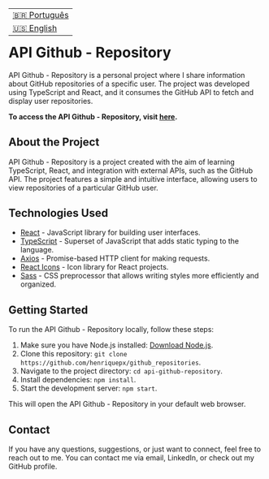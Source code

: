 <table align="right">
  <tr>
    <td>
      <a href="readme-pt.md">🇧🇷 Português</a>
    </td>
  </tr>
  <tr>
    <td>
      <a href="README.md">🇺🇸 English</a>
    </td>
  </tr>
</table>

<br>

# API Github - Repository

API Github - Repository is a personal project where I share information about GitHub repositories of a specific user. The project was developed using TypeScript and React, and it consumes the GitHub API to fetch and display user repositories.

**To access the API Github - Repository, visit [here](https://githubapi-repositories.vercel.app/).**

## About the Project

API Github - Repository is a project created with the aim of learning TypeScript, React, and integration with external APIs, such as the GitHub API. The project features a simple and intuitive interface, allowing users to view repositories of a particular GitHub user.

## Technologies Used

- [React](https://reactjs.org/) - JavaScript library for building user interfaces.
- [TypeScript](https://www.typescriptlang.org/) - Superset of JavaScript that adds static typing to the language.
- [Axios](https://axios-http.com/) - Promise-based HTTP client for making requests.
- [React Icons](https://react-icons.github.io/react-icons/) - Icon library for React projects.
- [Sass](https://sass-lang.com/) - CSS preprocessor that allows writing styles more efficiently and organized.

## Getting Started

To run the API Github - Repository locally, follow these steps:

1. Make sure you have Node.js installed: [Download Node.js](https://nodejs.org/).
2. Clone this repository: `git clone https://github.com/henriquepx/github_repositories`.
3. Navigate to the project directory: `cd api-github-repository`.
4. Install dependencies: `npm install`.
5. Start the development server: `npm start`.

This will open the API Github - Repository in your default web browser.

## Contact

If you have any questions, suggestions, or just want to connect, feel free to reach out to me. You can contact me via email, LinkedIn, or check out my GitHub profile.
